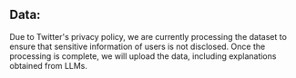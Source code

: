## Data:

Due to Twitter's privacy policy, we are currently processing the dataset to ensure that sensitive information of users is not disclosed. Once the processing is complete, we will upload the data, including explanations obtained from LLMs.